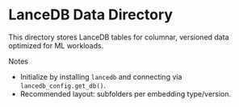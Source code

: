 # LanceDB Data Directory

This directory stores LanceDB tables for columnar, versioned data optimized for ML workloads.

Notes
- Initialize by installing `lancedb` and connecting via `lancedb_config.get_db()`.
- Recommended layout: subfolders per embedding type/version.

